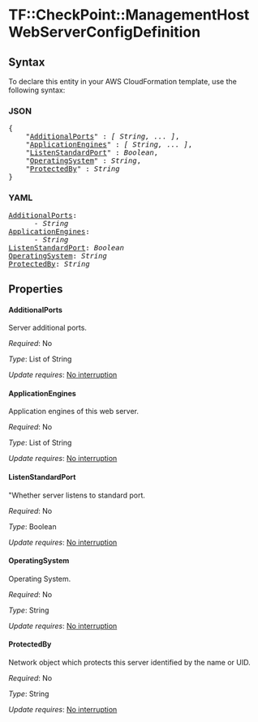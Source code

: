 # TF::CheckPoint::ManagementHost WebServerConfigDefinition

## Syntax

To declare this entity in your AWS CloudFormation template, use the following syntax:

### JSON

<pre>
{
    "<a href="#additionalports" title="AdditionalPorts">AdditionalPorts</a>" : <i>[ String, ... ]</i>,
    "<a href="#applicationengines" title="ApplicationEngines">ApplicationEngines</a>" : <i>[ String, ... ]</i>,
    "<a href="#listenstandardport" title="ListenStandardPort">ListenStandardPort</a>" : <i>Boolean</i>,
    "<a href="#operatingsystem" title="OperatingSystem">OperatingSystem</a>" : <i>String</i>,
    "<a href="#protectedby" title="ProtectedBy">ProtectedBy</a>" : <i>String</i>
}
</pre>

### YAML

<pre>
<a href="#additionalports" title="AdditionalPorts">AdditionalPorts</a>: <i>
      - String</i>
<a href="#applicationengines" title="ApplicationEngines">ApplicationEngines</a>: <i>
      - String</i>
<a href="#listenstandardport" title="ListenStandardPort">ListenStandardPort</a>: <i>Boolean</i>
<a href="#operatingsystem" title="OperatingSystem">OperatingSystem</a>: <i>String</i>
<a href="#protectedby" title="ProtectedBy">ProtectedBy</a>: <i>String</i>
</pre>

## Properties

#### AdditionalPorts

Server additional ports.

_Required_: No

_Type_: List of String

_Update requires_: [No interruption](https://docs.aws.amazon.com/AWSCloudFormation/latest/UserGuide/using-cfn-updating-stacks-update-behaviors.html#update-no-interrupt)

#### ApplicationEngines

Application engines of this web server.

_Required_: No

_Type_: List of String

_Update requires_: [No interruption](https://docs.aws.amazon.com/AWSCloudFormation/latest/UserGuide/using-cfn-updating-stacks-update-behaviors.html#update-no-interrupt)

#### ListenStandardPort

"Whether server listens to standard port.

_Required_: No

_Type_: Boolean

_Update requires_: [No interruption](https://docs.aws.amazon.com/AWSCloudFormation/latest/UserGuide/using-cfn-updating-stacks-update-behaviors.html#update-no-interrupt)

#### OperatingSystem

Operating System.

_Required_: No

_Type_: String

_Update requires_: [No interruption](https://docs.aws.amazon.com/AWSCloudFormation/latest/UserGuide/using-cfn-updating-stacks-update-behaviors.html#update-no-interrupt)

#### ProtectedBy

Network object which protects this server identified by the name or UID.

_Required_: No

_Type_: String

_Update requires_: [No interruption](https://docs.aws.amazon.com/AWSCloudFormation/latest/UserGuide/using-cfn-updating-stacks-update-behaviors.html#update-no-interrupt)


